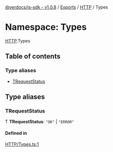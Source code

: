 [@verdocs/js-sdk - v1.0.8](../README.md) / [Exports](../modules.md) / [HTTP](HTTP.md) / Types

# Namespace: Types

[HTTP](HTTP.md).Types

## Table of contents

### Type aliases

- [TRequestStatus](HTTP.Types.md#trequeststatus)

## Type aliases

### TRequestStatus

Ƭ **TRequestStatus**: ``"OK"`` \| ``"ERROR"``

#### Defined in

[HTTP/Types.ts:1](https://github.com/Verdocs/js-sdk/blob/main/src/HTTP/Types.ts#L1)
